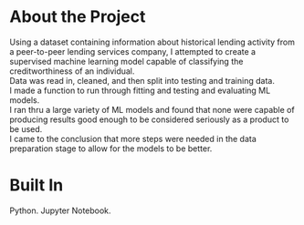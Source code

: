 # About the Project

Using a dataset containing information about historical lending activity from a peer-to-peer lending services company, I attempted to create a supervised machine learning model capable of classifying the creditworthiness of an individual.  
Data was read in, cleaned, and then split into testing and training data.  
I made a function to run through fitting and testing and evaluating ML models.  
I ran thru a large variety of ML models and found that none were capable of producing results good enough to be considered seriously as a product to be used.  
I came to the conclusion that more steps were needed in the data preparation stage to allow for the models to be better.  

# Built In
Python.
Jupyter Notebook.  
